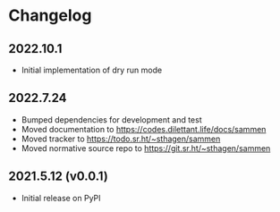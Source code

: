 # Changelog

## 2022.10.1

* Initial implementation of dry run mode

## 2022.7.24

* Bumped dependencies for development and test
* Moved documentation to https://codes.dilettant.life/docs/sammen
* Moved tracker to https://todo.sr.ht/~sthagen/sammen
* Moved normative source repo to https://git.sr.ht/~sthagen/sammen

## 2021.5.12 (v0.0.1)

* Initial release on PyPI

